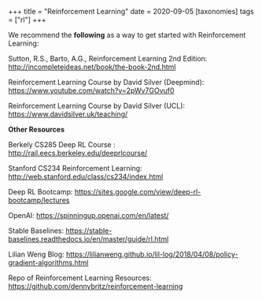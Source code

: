 +++
title = "Reinforcement Learning"
date = 2020-09-05
[taxonomies]
tags = ["rl"]
+++

We recommend the **following** as a way to get started with Reinforcement Learning:

Sutton, R.S., Barto, A.G., Reinforcement Learning 2nd Edition: http://incompleteideas.net/book/the-book-2nd.html

Reinforcement Learning Course by David Silver (Deepmind): https://www.youtube.com/watch?v=2pWv7GOvuf0

Reinforcement Learning Course by David Silver (UCL): https://www.davidsilver.uk/teaching/

**Other Resources**

Berkely CS285 Deep RL Course : http://rail.eecs.berkeley.edu/deeprlcourse/

Stanford CS234 Reinforcement Learning: http://web.stanford.edu/class/cs234/index.html

Deep RL Bootcamp: https://sites.google.com/view/deep-rl-bootcamp/lectures

OpenAI: https://spinningup.openai.com/en/latest/

Stable Baselines: https://stable-baselines.readthedocs.io/en/master/guide/rl.html

Lilian Weng Blog: https://lilianweng.github.io/lil-log/2018/04/08/policy-gradient-algorithms.html

Repo of Reinforcement Learning Resources: https://github.com/dennybritz/reinforcement-learning
